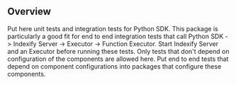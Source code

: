## Overview

Put here unit tests and integration tests for Python SDK.
This package is particularly a good fit for end to end integration tests that call
Python SDK -> Indexify Server -> Executor -> Function Executor.
Start Indexify Server and an Executor before running these tests.
Only tests that don't depend on configuration of the components are allowed here.
Put end to end tests that depend on component configurations into packages
that configure these components.
